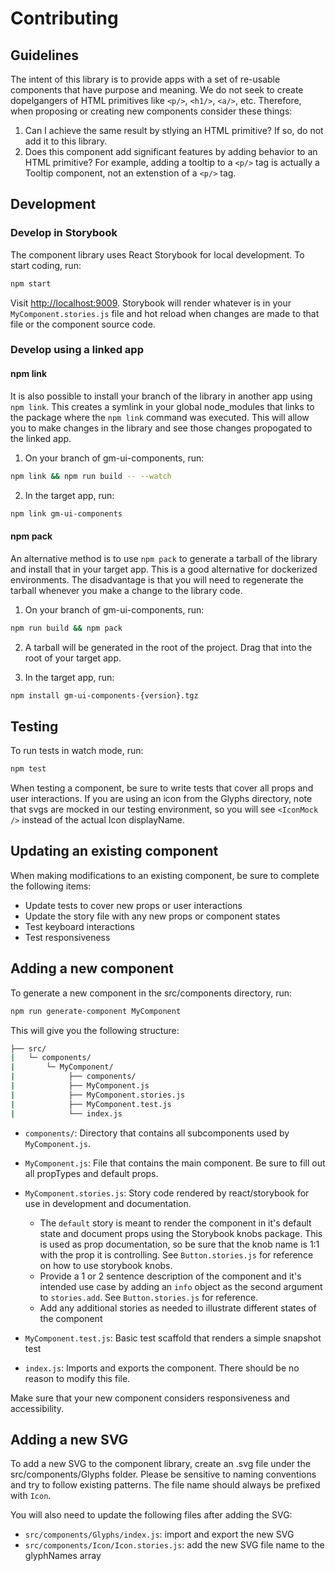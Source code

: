 # Contributing

## Guidelines

The intent of this library is to provide apps with a set of re-usable components that have purpose and meaning. We do not seek to create dopelgangers of HTML primitives like `<p/>`, `<h1/>`, `<a/>`, etc. Therefore, when proposing or creating new components consider these things:

1. Can I achieve the same result by stlying an HTML primitive? If so, do not add it to this library.
2. Does this component add significant features by adding behavior to an HTML primitive? For example, adding a tooltip to a `<p/>` tag is actually a Tooltip component, not an extenstion of a `<p/>` tag.

## Development

### Develop in Storybook

The component library uses React Storybook for local development. To start coding, run:

```sh
npm start
```

Visit <http://localhost:9009>. Storybook will render whatever is in your `MyComponent.stories.js` file and hot reload when changes are made to that file or the component source code.

### Develop using a linked app

#### npm link

It is also possible to install your branch of the library in another app using `npm link`. This creates a symlink in your global node_modules that links to the package where the `npm link` command was executed. This will allow you to make changes in the library and see those changes propogated to the linked app.

1. On your branch of gm-ui-components, run:

  ```sh
  npm link && npm run build -- --watch
  ```

2. In the target app, run:

  ```sh
  npm link gm-ui-components
  ```

#### npm pack

An alternative method is to use `npm pack` to generate a tarball of the library and install that in your target app. This is a good alternative for dockerized environments. The disadvantage is that you will need to regenerate the tarball whenever you make a change to the library code.

1. On your branch of gm-ui-components, run:

  ```sh
  npm run build && npm pack
  ```

2. A tarball will be generated in the root of the project. Drag that into the root of your target app.

3. In the target app, run:

  ```sh
  npm install gm-ui-components-{version}.tgz
  ```

## Testing

To run tests in watch mode, run:

```sh
npm test
```

When testing a component, be sure to write tests that cover all props and user interactions. If you are using an icon from the Glyphs directory, note that svgs are mocked in our testing environment, so you will see `<IconMock />` instead of the actual Icon displayName.

## Updating an existing component

When making modifications to an existing component, be sure to complete the following items:

- Update tests to cover new props or user interactions
- Update the story file with any new props or component states
- Test keyboard interactions
- Test responsiveness

## Adding a new component

To generate a new component in the src/components directory, run:

```sh
npm run generate-component MyComponent
```

This will give you the following structure:

```sh
├── src/
|   └─ components/
|       └─ MyComponent/
|            ├── components/
|            ├── MyComponent.js
|            ├── MyComponent.stories.js
|            ├── MyComponent.test.js
|            └── index.js
```

- `components/`: Directory that contains all subcomponents used by `MyComponent.js`.
- `MyComponent.js`: File that contains the main component. Be sure to fill out all propTypes and default props.
- `MyComponent.stories.js`: Story code rendered by react/storybook for use in development and documentation.

  - The `default` story is meant to render the component in it's default state and document props using the Storybook knobs package. This is used as prop documentation, so be sure that the knob name is 1:1 with the prop it is controlling. See `Button.stories.js` for reference on how to use storybook knobs.
  - Provide a 1 or 2 sentence description of the component and it's intended use case by adding an `info` object as the second argument to `stories.add`. See `Button.stories.js` for reference.
  - Add any additional stories as needed to illustrate different states of the component

- `MyComponent.test.js`: Basic test scaffold that renders a simple snapshot test

- `index.js`: Imports and exports the component. There should be no reason to modify this file.

Make sure that your new component considers responsiveness and accessibility.

## Adding a new SVG

To add a new SVG to the component library, create an .svg file under the src/components/Glyphs folder. Please be sensitive to naming conventions and try to follow existing patterns. The file name should always be prefixed with `Icon`.

You will also need to update the following files after adding the SVG:

- `src/components/Glyphs/index.js`: import and export the new SVG
- `src/components/Icon/Icon.stories.js`: add the new SVG file name to the glyphNames array
